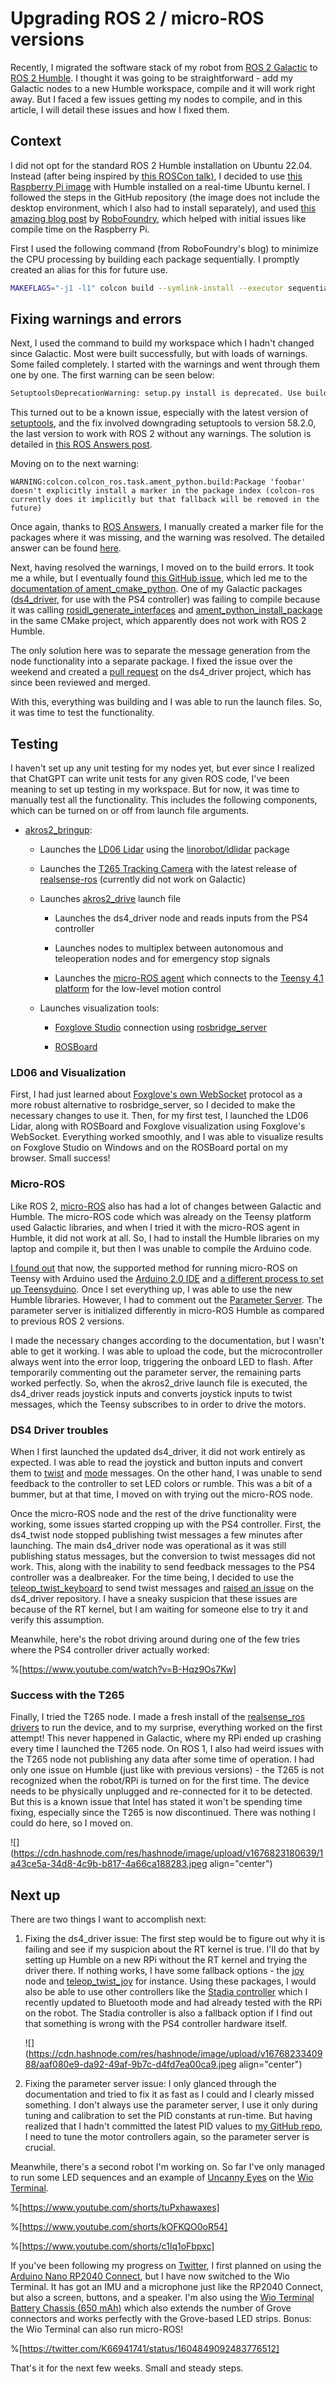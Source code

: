 # Upgrading ROS 2 / micro-ROS versions

Recently, I migrated the software stack of my robot from [ROS 2 Galactic](https://docs.ros.org/en/galactic/index.html) to [ROS 2 Humble](https://docs.ros.org/en/humble/index.html). I thought it was going to be straightforward - add my Galactic nodes to a new Humble workspace, compile and it will work right away. But I faced a few issues getting my nodes to compile, and in this article, I will detail these issues and how I fixed them.

## Context

I did not opt for the standard ROS 2 Humble installation on Ubuntu 22.04. Instead (after being inspired by [this ROSCon talk)](https://vimeo.com/showcase/9954564/video/767139709), I decided to use [this Raspberry Pi image](https://github.com/ros-realtime/ros-realtime-rpi4-image/releases/tag/22.04.1_v5.15.39-rt42-raspi_ros2_humble) with Humble installed on a real-time Ubuntu kernel. I followed the steps in the GitHub repository (the image does not include the desktop environment, which I also had to install separately), and used [this amazing blog post](https://robofoundry.medium.com/notes-on-upgrading-to-ubuntu-22-04-and-ros2-humble-8149804abc91) by [RoboFoundry](https://twitter.com/robofoundry), which helped with initial issues like compile time on the Raspberry Pi.

First I used the following command (from RoboFoundry's blog) to minimize the CPU processing by building each package sequentially. I promptly created an alias for this for future use.

```bash
MAKEFLAGS="-j1 -l1" colcon build --symlink-install --executor sequential
```

## Fixing warnings and errors

Next, I used the command to build my workspace which I hadn't changed since Galactic. Most were built successfully, but with loads of warnings. Some failed completely. I started with the warnings and went through them one by one. The first warning can be seen below:

```bash
SetuptoolsDeprecationWarning: setup.py install is deprecated. Use build and pip and other standards-based tools.
```

This turned out to be a known issue, especially with the latest version of [setuptools](https://pypi.org/project/setuptools/), and the fix involved downgrading setuptools to version 58.2.0, the last version to work with ROS 2 without any warnings. The solution is detailed in [this ROS Answers post](https://answers.ros.org/question/396439/setuptoolsdeprecationwarning-setuppy-install-is-deprecated-use-build-and-pip-and-other-standards-based-tools/).

Moving on to the next warning:

```plaintext
WARNING:colcon.colcon_ros.task.ament_python.build:Package 'foobar' doesn't explicitly install a marker in the package index (colcon-ros currently does it implicitly but that fallback will be removed in the future)
```

Once again, thanks to [ROS Answers](https://answers.ros.org/questions/), I manually created a marker file for the packages where it was missing, and the warning was resolved. The detailed answer can be found [here](https://answers.ros.org/question/367328/ament_python-package-doesnt-explicitly-install-a-marker-in-the-package-index/).

Next, having resolved the warnings, I moved on to the build errors. It took me a while, but I eventually found [this GitHub issue](https://github.com/ros2/rosidl_python/issues/141), which led me to the [documentation of ament\_cmake\_python](https://docs.ros.org/en/humble/How-To-Guides/Ament-CMake-Python-Documentation.html). One of my Galactic packages ([ds4\_driver](https://github.com/naoki-mizuno/ds4_driver), for use with the PS4 controller) was failing to compile because it was calling [rosidl\_generate\_interfaces](https://docs.ros.org/en/humble/Tutorials/Beginner-Client-Libraries/Single-Package-Define-And-Use-Interface.html) and [ament\_python\_install\_package](https://docs.ros.org/en/humble/How-To-Guides/Ament-CMake-Python-Documentation.html) in the same CMake project, which apparently does not work with ROS 2 Humble.

The only solution here was to separate the message generation from the node functionality into a separate package. I fixed the issue over the weekend and created a [pull request](https://github.com/naoki-mizuno/ds4_driver/pull/33) on the ds4\_driver project, which has since been reviewed and merged.

With this, everything was building and I was able to run the launch files. So, it was time to test the functionality.

## Testing

I haven't set up any unit testing for my nodes yet, but ever since I realized that ChatGPT can write unit tests for any given ROS code, I've been meaning to set up testing in my workspace. But for now, it was time to manually test all the functionality. This includes the following components, which can be turned on or off from launch file arguments.

* [akros2\_bringup](https://github.com/adityakamath/akros2_bringup):
    
    * Launches the [LD06 Lidar](https://www.inno-maker.com/product/lidar-ld06/) using the [linorobot/ldlidar](https://github.com/linorobot/ldlidar) package
        
    * Launches the [T265 Tracking Camera](https://www.intelrealsense.com/tracking-camera-t265/) with the latest release of [realsense-ros](https://github.com/IntelRealSense/realsense-ros/releases/tag/4.51.1) (currently did not work on Galactic)
        
    * Launches [akros2\_drive](https://github.com/adityakamath/akros2_drive) launch file
        
        * Launches the ds4\_driver node and reads inputs from the PS4 controller
            
        * Launches nodes to multiplex between autonomous and teleoperation nodes and for emergency stop signals
            
        * Launches the [micro-ROS agent](https://github.com/micro-ROS/micro_ros_setup) which connects to the [Teensy 4.1 platform](https://www.tindie.com/products/cburgess129/arduino-teensy41-teensy-41-expansion-board/) for the low-level motion control
            
    * Launches visualization tools:
        
        * [Foxglove Studio](https://foxglove.dev/studio) connection using [rosbridge\_server](https://foxglove.dev/docs/studio/connection/ros2#rosbridge)
            
        * [ROSBoard](https://github.com/dheera/rosboard)
            

### LD06 and Visualization

First, I had just learned about [Foxglove's own WebSocket](https://foxglove.dev/docs/studio/connection/ros2#foxglove-websocket) protocol as a more robust alternative to rosbridge\_server, so I decided to make the necessary changes to use it. Then, for my first test, I launched the LD06 Lidar, along with ROSBoard and Foxglove visualization using Foxglove's WebSocket. Everything worked smoothly, and I was able to visualize results on Foxglove Studio on Windows and on the ROSBoard portal on my browser. Small success!

### Micro-ROS

Like ROS 2, [micro-ROS](https://micro.ros.org/) also has had a lot of changes between Galactic and Humble. The micro-ROS code which was already on the Teensy platform used Galactic libraries, and when I tried it with the micro-ROS agent in Humble, it did not work at all. So, I had to install the Humble libraries on my laptop and compile it, but then I was unable to compile the Arduino code.  
  
[I found out](https://github.com/micro-ROS/micro_ros_arduino/issues/1285) that now, the supported method for running micro-ROS on Teensy with Arduino used the [Arduino 2.0 IDE](https://docs.arduino.cc/software/ide-v2/tutorials/getting-started/ide-v2-downloading-and-installing) and [a different process to set up Teensyduino](https://www.pjrc.com/arduino-ide-2-0-0-teensy-support/). Once I set everything up, I was able to use the new Humble libraries. However, I had to comment out the [Parameter Server](https://micro.ros.org/docs/tutorials/programming_rcl_rclc/parameters/). The parameter server is initialized differently in micro-ROS Humble as compared to previous ROS 2 versions.

I made the necessary changes according to the documentation, but I wasn't able to get it working. I was able to upload the code, but the microcontroller always went into the error loop, triggering the onboard LED to flash. After temporarily commenting out the parameter server, the remaining parts worked perfectly. So, when the akros2\_drive launch file is executed, the ds4\_driver reads joystick inputs and converts joystick inputs to twist messages, which the Teensy subscribes to in order to drive the motors.

### DS4 Driver troubles

When I first launched the updated ds4\_driver, it did not work entirely as expected. I was able to read the joystick and button inputs and convert them to [twist](https://docs.ros2.org/galactic/api/geometry_msgs/msg/Twist.html) and [mode](https://github.com/adityakamath/akros2_msgs) messages. On the other hand, I was unable to send feedback to the controller to set LED colors or rumble. This was a bit of a bummer, but at that time, I moved on with trying out the micro-ROS node.

Once the micro-ROS node and the rest of the drive functionality were working, some issues started cropping up with the PS4 controller. First, the ds4\_twist node stopped publishing twist messages a few minutes after launching. The main ds4\_driver node was operational as it was still publishing status messages, but the conversion to twist messages did not work. This, along with the inability to send feedback messages to the PS4 controller was a dealbreaker. For the time being, I decided to use the [teleop\_twist\_keyboard](https://index.ros.org/r/teleop_twist_keyboard/) to send twist messages and [raised an issue](https://github.com/naoki-mizuno/ds4_driver/issues/34) on the ds4\_driver repository. I have a sneaky suspicion that these issues are because of the RT kernel, but I am waiting for someone else to try it and verify this assumption.

Meanwhile, here's the robot driving around during one of the few tries where the PS4 controller driver actually worked:

%[https://www.youtube.com/watch?v=B-Hqz9Os7Kw] 

### Success with the T265

Finally, I tried the T265 node. I made a fresh install of the [realsense\_ros drivers](https://github.com/IntelRealSense/realsense-ros/releases/tag/4.51.1) to run the device, and to my surprise, everything worked on the first attempt! This never happened in Galactic, where my RPi ended up crashing every time I launched the T265 node. On ROS 1, I also had weird issues with the T265 node not publishing any data after some time of operation. I had only one issue on Humble (just like with previous versions) - the T265 is not recognized when the robot/RPi is turned on for the first time. The device needs to be physically unplugged and re-connected for it to be detected. But this is a known issue that Intel has stated it won't be spending time fixing, especially since the T265 is now discontinued. There was nothing I could do here, so I moved on.

![](https://cdn.hashnode.com/res/hashnode/image/upload/v1676823180639/1a43ce5a-34d8-4c9b-b817-4a66ca188283.jpeg align="center")

## Next up

There are two things I want to accomplish next:

1. Fixing the ds4\_driver issue: The first step would be to figure out why it is failing and see if my suspicion about the RT kernel is true. I'll do that by setting up Humble on a new RPi without the RT kernel and trying the driver there. If nothing works, I have some fallback options - the [joy](https://github.com/adityakamath/joystick_drivers/tree/ros2/joy) node and [teleop\_twist\_joy](https://index.ros.org/p/teleop_twist_joy/github-ros2-teleop_twist_joy/) for instance. Using these packages, I would also be able to use other controllers like the [Stadia controller](https://stadia.google.com/controller/) which I recently updated to Bluetooth mode and had already tested with the RPi on the robot. The Stadia controller is also a fallback option if I find out that something is wrong with the PS4 controller hardware itself.
    
    ![](https://cdn.hashnode.com/res/hashnode/image/upload/v1676823340988/aaf080e9-da92-49af-9b7c-d4fd7ea00ca9.jpeg align="center")
    
2. Fixing the parameter server issue: I only glanced through the documentation and tried to fix it as fast as I could and I clearly missed something. I don't always use the parameter server, I use it only during tuning and calibration to set the PID constants at run-time. But having realized that I hadn't committed the latest PID values to [my GitHub repo](https://github.com/adityakamath/akros2_firmware), I need to tune the motor controllers again, so the parameter server is crucial.
    

Meanwhile, there's a second robot I'm working on. So far I've only managed to run some LED sequences and an example of [Uncanny Eyes](https://github.com/adafruit/Uncanny_Eyes) on the [Wio Terminal](https://wiki.seeedstudio.com/Wio-Terminal-Getting-Started/).

%[https://www.youtube.com/shorts/tuPxhawaxes] 

%[https://www.youtube.com/shorts/kOFKQO0oR54] 

%[https://www.youtube.com/shorts/c1lq1oFbpxc] 

If you've been following my progress on [Twitter](https://twitter.com/kamathsblog), I first planned on using the [Arduino Nano RP2040 Connect](https://docs.arduino.cc/hardware/nano-rp2040-connect), but I have now switched to the Wio Terminal. It has got an IMU and a microphone just like the RP2040 Connect, but also a screen, buttons, and a speaker. I'm also using the [Wio Terminal Battery Chassis (650 mAh)](https://wiki.seeedstudio.com/Wio-Terminal-Chassis-Battery(650mAh)/) which also extends the number of Grove connectors and works perfectly with the Grove-based LED strips. Bonus: the Wio Terminal can also run micro-ROS!

%[https://twitter.com/K66941741/status/1604849092483776512] 

That's it for the next few weeks. Small and steady steps.